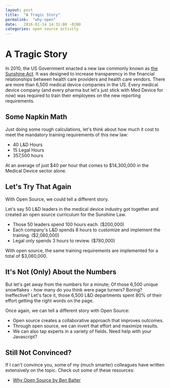 ```yaml
---
layout: post
title:  "A Tragic Story"
permalink:  "why-open"
date:   2016-01-14 14:31:00 -0200
categories: open source activity
---
```


# A Tragic Story

In 2010, the US Government enacted a new law commonly known as [the Sunshine Act](https://www.cms.gov/openpayments/). It was designed to increase transparency in the financial relationships between health care providers and health care vendors. There are more than 6,500 medical device companies in the US. Every medical device company (and every pharma but let's just stick with Med Device for now) was required to train their employees on the new reporting requirements.

## Some Napkin Math

Just doing some rough calculations, let's think about how much it cost to meet the mandatory training requirements of this new law:

- 40 L&D Hours
- 15 Legal Hours
- 357,500 hours

At an average of just $40 per hour that comes to $14,300,000 in the Medical Device sector alone.

## Let's Try That Again

With Open Source, we could tell a different story.

Let's say 50 L&D leaders in the medical device industry got together and created an open source curriculum for the Sunshine Law.

- Those 50 leaders spend 100 hours each. ($200,000)
- Each company's L&D spends 8 hours to customize and implement the training. ($2,080,000)
- Legal only spends 3 hours to review. ($780,000)

With open source, the same training requirements are implemented for a total of $3,060,000.

## It's Not (Only) About the Numbers

But let's get away from the numbers for a minute; Of those 6,500 unique snowflakes - how many do you think were page turners? Boring? Ineffective? Let's face it, those 6,500 L&D departments spent 80% of their effort getting the right words on the page.

Once again, we can tell a different story with Open Source:

- Open source creates a collaborative approach that improves outcomes.
- Through open source, we can invert that effort and maximize results.
- We can also tap experts in a variety of fields. Need help with your Javascript?

## Still Not Convinced?

If I can't convince you, some of my (much smarter) colleagues have written extensively on the topic. Check out some of these resources:

- [Why Open Source by Ben Balter](http://ben.balter.com/2015/11/23/why-open-source/)
